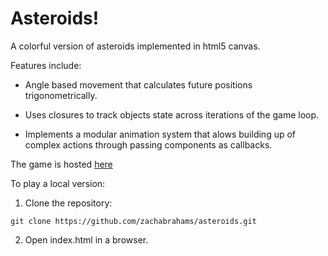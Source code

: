 # Asteroids!

A colorful version of asteroids implemented in html5 canvas.

Features include:

* Angle based movement that calculates future positions trigonometrically.

* Uses closures to track objects state across iterations of the game loop.

* Implements a modular animation system that alows building up of complex actions through passing components as callbacks.

The game is hosted [here](http://zacharyabrahams.com/asteroids)

To play a local version:

1. Clone the repository:

```
git clone https://github.com/zachabrahams/asteroids.git
```

2. Open index.html in a browser.
